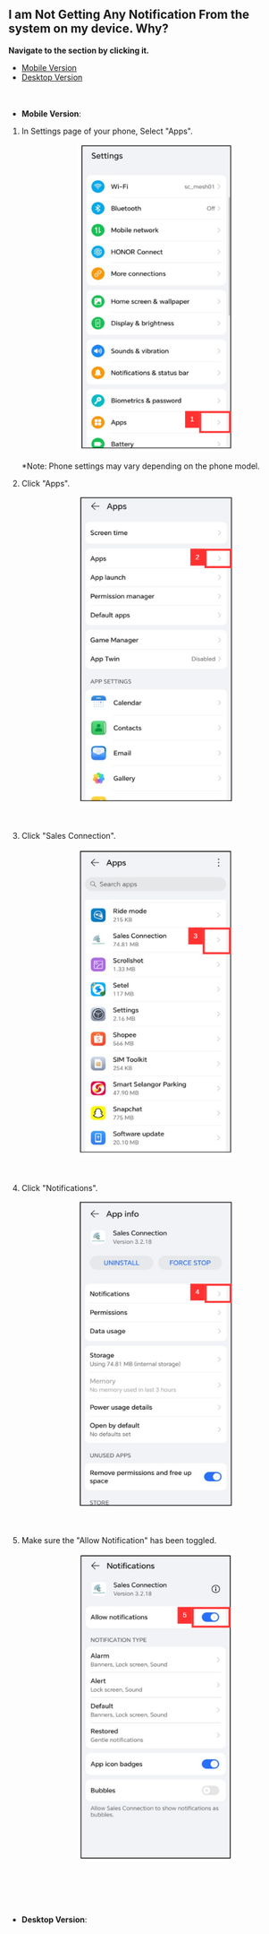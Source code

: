 ## I am Not Getting Any Notification From the system on my device. Why?

**Navigate to the section by clicking it.**<br>

- [Mobile Version](#section1)<br>
- [Desktop Version](#section2)
<br><br><br>
 
 <a id="section1"></a>

- **Mobile Version**:

1. In Settings page of your phone, Select "Apps".

    <p align="center">
      <img src="img/Did_Not_Get_Any_Notification_From_System_Step_1.png" alt="Notification Setting Step 1" width="280" height="550">
    </p>

    *Note: Phone settings may vary depending on the phone model.<br>
    
 2. Click "Apps".

    <p align="center">
      <img src="img/Did_Not_Get_Any_Notification_From_System_Step_2.png" alt="Notification Setting Step 2" width="280" height="550">
    </p><br>

 3. Click "Sales Connection".

    <p align="center">
      <img src="img/Did_Not_Get_Any_Notification_From_System_Step_3.png" alt="Notification Setting Step 3" width="280" height="550">
    </p><br>

 4. Click "Notifications".

    <p align="center">
      <img src="img/Did_Not_Get_Any_Notification_From_System_Step_4.png" alt="Notification Setting Step 4" width="280" height="550">
    </p><br>

 5. Make sure the "Allow Notification" has been toggled.

    <p align="center">
      <img src="img/Did_Not_Get_Any_Notification_From_System_Step_5.png" alt="Notification Setting Step 5" width="280" height="550">
    </p><br>
     
   <a id="section2"></a><br><br>

 - **Desktop Version**:


